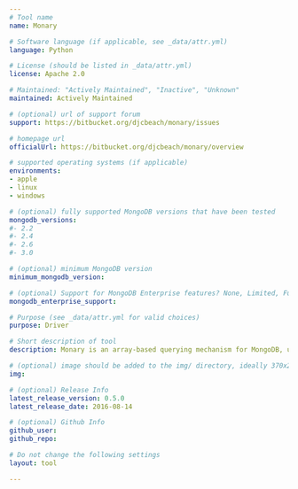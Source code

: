 ```yaml
---
# Tool name
name: Monary

# Software language (if applicable, see _data/attr.yml)
language: Python

# License (should be listed in _data/attr.yml)
license: Apache 2.0

# Maintained: "Actively Maintained", "Inactive", "Unknown"
maintained: Actively Maintained

# (optional) url of support forum
support: https://bitbucket.org/djcbeach/monary/issues

# homepage url
officialUrl: https://bitbucket.org/djcbeach/monary/overview

# supported operating systems (if applicable)
environments:
- apple
- linux
- windows

# (optional) fully supported MongoDB versions that have been tested
mongodb_versions:
#- 2.2
#- 2.4
#- 2.6
#- 3.0

# (optional) minimum MongoDB version
minimum_mongodb_version:

# (optional) Support for MongoDB Enterprise features? None, Limited, Full
mongodb_enterprise_support: 

# Purpose (see _data/attr.yml for valid choices)
purpose: Driver

# Short description of tool
description: Monary is an array-based querying mechanism for MongoDB, using Python and NumPy. It is intended for analytics and related work, but can be used in any context where the user wishes to quickly load one or more fields into arrays. It uses a C-level driver for all Mongo queries, with the goal of being very fast and efficient. 

# (optional) image should be added to the img/ directory, ideally 370x200px
img: 

# (optional) Release Info
latest_release_version: 0.5.0
latest_release_date: 2016-08-14

# (optional) Github Info
github_user: 
github_repo: 

# Do not change the following settings
layout: tool

---
```


